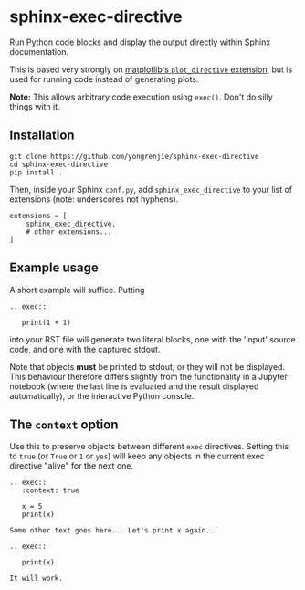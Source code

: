 # sphinx-exec-directive

Run Python code blocks and display the output directly within Sphinx documentation.

This is based very strongly on [matplotlib's `plot_directive` extension](https://matplotlib.org/stable/api/sphinxext_plot_directive_api.html?highlight=plot%20directive#module-matplotlib.sphinxext.plot_directive), but is used for running code instead of generating plots.

**Note:** This allows arbitrary code execution using `exec()`. Don't do silly things with it.


## Installation

```
git clone https://github.com/yongrenjie/sphinx-exec-directive
cd sphinx-exec-directive
pip install .
```

Then, inside your Sphinx `conf.py`, add `sphinx_exec_directive` to your list of extensions (note: underscores not hyphens).

```
extensions = [
    sphinx_exec_directive,
    # other extensions...
]
```


## Example usage

A short example will suffice. Putting

```
.. exec::
   
   print(1 + 1)
```

into your RST file will generate two literal blocks, one with the 'input' source code, and one with the captured stdout.

Note that objects **must** be printed to stdout, or they will not be displayed.
This behaviour therefore differs slightly from the functionality in a Jupyter notebook (where the last line is evaluated and the result displayed automatically), or the interactive Python console.


## The `context` option

Use this to preserve objects between different `exec` directives.
Setting this to `true` (or `True` or `1` or `yes`) will keep any objects in the current exec directive "alive" for the next one.

```
.. exec::
   :context: true

   x = 5
   print(x)

Some other text goes here... Let's print x again...

.. exec::

   print(x)

It will work.

```
